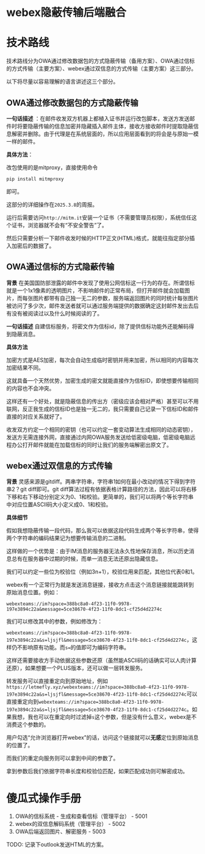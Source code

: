 <!--
 * @Author: LetMeFly
 * @Date: 2025-06-22 16:24:34
 * @LastEditors: LetMeFly.xyz
 * @LastEditTime: 2025-06-28 18:12:11
-->

# webex隐蔽传输后端融合



# 技术路线

技术路线分为OWA通过修改数据包的方式隐蔽传输（备用方案）、OWA通过信标的方式传输（主要方案）、webex通过双信息的方式传输（主要方案）这三部分。

以下将尽量以容易理解的语言讲述这三个部分。

## OWA通过修改数据包的方式隐蔽传输

**一句话描述** ：在邮件收发双方机器上都植入证书并运行改包脚本，发送方发送邮件时将要隐蔽传输的信息加密并隐藏插入邮件主体，接收方接收邮件时提取隐蔽信息解密并删除。由于代理是在系统层面的，所以应用层面看到的将会是与原始一模一样的邮件。

**具体方法**：

改包使用的是mitproxy，直接使用命令

```python
pip install mitmproxy
```

即可。

这部分的详细操作在`2025.3.8`的周报。

运行后需要访问`http://mitm.it`安装一个证书（不需要管理员权限），系统信任这个证书，浏览器就不会有“不安全警告”了。

然后只需要分析一下邮件收发时候的HTTP正文(HTML)格式，就能往指定部分插入加密后的数据了。

## OWA通过信标的方式隐蔽传输

**背景** 在美国国防部泄露的邮件中发现了使用公网信标这一行为的存在。所谓信标就是一个1x1像素的透明图片，不影响邮件的正常布局，但打开邮件就会加载图片，而每张图片都带有自己独一无二的参数，服务端返回图片的同时统计每张图片被访问了多少次，邮件发送者就可以通过服务端提供的数据确定这封邮件发出去后有没有被阅读过以及什么时候阅读的了。

**一句话描述** 自建信标服务，将密文作为信标id，除了提供信标功能外还能解码得到隐蔽消息。

**具体方法**

加密方式是AES加密，每次会自动生成临时密钥并用来加密，所以相同的内容每次加密结果不同。

这就具备一个天然优势，加密生成的密文就能直接作为信标ID，即使想要传输相同的内容也不会冲突。

这样还有一个好处，就是隐蔽信息的传出方（密级应该会相对严格）甚至可以不用联网，反正我生成的信标ID也是独一无二的，我只需要自己记录一下信标ID和邮件直接的对应关系就好了。

收发双方约定一个相同的密钥（也可以约定一套变动算法生成相同的动态密钥），发送方无需连接外网，直接通过内网OWA服务发送给低密级电脑，低密级电脑远程办公打开邮件就能在加载信标的同时让我们的服务端解密出原文了。

## webex通过双信息的方式传输

**背景** 灵感来源是gitdiff。两串字符串，字符串1如何在最小改动的情况下得到字符串2？git diff即可。git diff算法过程有依据表格计算路径的方法，因此可以将右移下移和右下移动分别定义为0、1和校验。更简单的，我们可以将两个等长字符串中对应位置ASCII码大小定义成0、1和校验。

**具体细节**

假如我想隐蔽传输一段代码，那么我可以依据这段代码生成两个等长字符串，使得两个字符串的编码结果记为想要传输消息的二进制。

这样做的一个优势是：由于IM消息的服务器无法永久性地保存消息，所以历史消息总有在服务器中过期的时候，而单一消息无法还原出隐藏信息。

我们可以约定一些位为校验位（例如3n+1），校验位用来匹配，其他位代表0和1。

webex有一个正常行为就是发送消息链接，接收方点击这个消息链接就能跳转到原始消息位置。例如：

`webexteams://im?space=388bc8a0-4f23-11f0-9978-197e3894c22a&message=5ce38670-4f23-11f0-8dc1-cf25d4d2274c`

我们可以修改其中的参数，例如修改为：

`webexteams://im?space=388bc8a0-4f23-11f0-9978-197e3894c22a&s=ljsjfl&message=5ce38670-4f23-11f0-8dc1-cf25d4d2274c`，这样仍不影响原有功能。而`s=`的值即可为编码字符串。

这样还需要接收方手动依据这些参数还原（虽然能ASCII码的话确实可以人肉计算还原），如果想要一个PLUS版本，还可以做一层转发服务。

转发服务可以直接重定向到原始地址，例如`https://letmefly.xyz/webexteams://im?space=388bc8a0-4f23-11f0-9978-197e3894c22a&s=ljsjfl&message=5ce38670-4f23-11f0-8dc1-cf25d4d2274c`可以直接重定向到`webexteams://im?space=388bc8a0-4f23-11f0-9978-197e3894c22a&s=ljsjfl&message=5ce38670-4f23-11f0-8dc1-cf25d4d2274c`。如果我想，我也可以在重定向时过滤掉`s`这个参数，但是没有什么意义，webex是不消费这个参数的。

用户勾选“允许浏览器打开webex”的话，访问这个链接就可以**无感**定位到原始消息的位置了。

而我们的重定向服务则可以拿到中间的参数了。

拿到参数后我们依据字符串长度和校验位匹配，如果匹配成功则可解密成功。

# 傻瓜式操作手册

1. OWA的信标系统 - 生成和查看信标（管理平台） - 5001
2. webex的双信息解码系统（管理平台） - 5002
3. OWA后端返回图片、解密服务 - 5003

TODO: 记录下outlook发送HTML的方案。